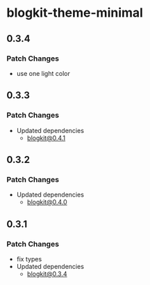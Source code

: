 # blogkit-theme-minimal

## 0.3.4

### Patch Changes

- use one light color

## 0.3.3

### Patch Changes

- Updated dependencies
  - blogkit@0.4.1

## 0.3.2

### Patch Changes

- Updated dependencies
  - blogkit@0.4.0

## 0.3.1

### Patch Changes

- fix types
- Updated dependencies
  - blogkit@0.3.4
